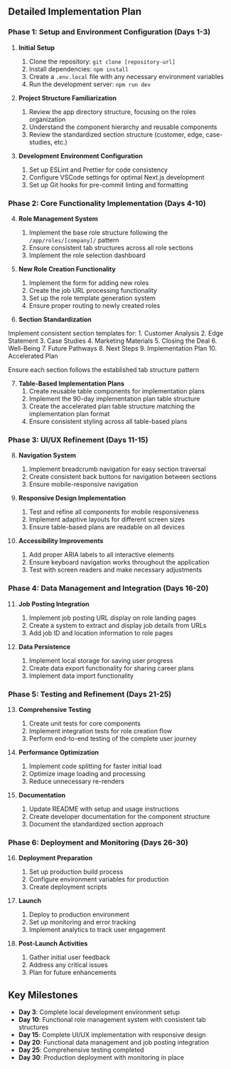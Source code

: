 ## Detailed Implementation Plan

### Phase 1: Setup and Environment Configuration (Days 1-3)

1. **Initial Setup**

   1. Clone the repository: `git clone [repository-url]`
   2. Install dependencies: `npm install`
   3. Create a `.env.local` file with any necessary environment variables
   4. Run the development server: `npm run dev`
2. **Project Structure Familiarization**

   1. Review the app directory structure, focusing on the roles organization
   2. Understand the component hierarchy and reusable components
   3. Review the standardized section structure (customer, edge, case-studies, etc.)
3. **Development Environment Configuration**

   1. Set up ESLint and Prettier for code consistency
   2. Configure VSCode settings for optimal Next.js development
   3. Set up Git hooks for pre-commit linting and formatting

### Phase 2: Core Functionality Implementation (Days 4-10)

4. **Role Management System**

   1. Implement the base role structure following the `/app/roles/[company]/` pattern
   2. Ensure consistent tab structures across all role sections
   3. Implement the role selection dashboard
5. **New Role Creation Functionality**

   1. Implement the form for adding new roles
   2. Create the job URL processing functionality
   3. Set up the role template generation system
   4. Ensure proper routing to newly created roles
6. **Section Standardization**

Implement consistent section templates for:
    1. Customer Analysis
    2. Edge Statement
    3. Case Studies
    4. Marketing Materials
    5. Closing the Deal
    6. Well-Being
    7. Future Pathways
    8. Next Steps
    9. Implementation Plan
    10. Accelerated Plan

Ensure each section follows the established tab structure pattern

7. **Table-Based Implementation Plans**
   1. Create reusable table components for implementation plans
   2. Implement the 90-day implementation plan table structure
   3. Create the accelerated plan table structure matching the implementation plan format
   4. Ensure consistent styling across all table-based plans

### Phase 3: UI/UX Refinement (Days 11-15)

8. **Navigation System**

   1. Implement breadcrumb navigation for easy section traversal
   2. Create consistent back buttons for navigation between sections
   3. Ensure mobile-responsive navigation
9. **Responsive Design Implementation**

   1. Test and refine all components for mobile responsiveness
   2. Implement adaptive layouts for different screen sizes
   3. Ensure table-based plans are readable on all devices
10. **Accessibility Improvements**

    1. Add proper ARIA labels to all interactive elements
    2. Ensure keyboard navigation works throughout the application
    3. Test with screen readers and make necessary adjustments

### Phase 4: Data Management and Integration (Days 16-20)

11. **Job Posting Integration**

    1. Implement job posting URL display on role landing pages
    2. Create a system to extract and display job details from URLs
    3. Add job ID and location information to role pages
12. **Data Persistence**

    1. Implement local storage for saving user progress
    2. Create data export functionality for sharing career plans
    3. Implement data import functionality

### Phase 5: Testing and Refinement (Days 21-25)

13. **Comprehensive Testing**

    1. Create unit tests for core components
    2. Implement integration tests for role creation flow
    3. Perform end-to-end testing of the complete user journey
14. **Performance Optimization**

    1. Implement code splitting for faster initial load
    2. Optimize image loading and processing
    3. Reduce unnecessary re-renders
15. **Documentation**

    1. Update README with setup and usage instructions
    2. Create developer documentation for the component structure
    3. Document the standardized section approach

### Phase 6: Deployment and Monitoring (Days 26-30)

16. **Deployment Preparation**

    1. Set up production build process
    2. Configure environment variables for production
    3. Create deployment scripts
17. **Launch**

    1. Deploy to production environment
    2. Set up monitoring and error tracking
    3. Implement analytics to track user engagement
18. **Post-Launch Activities**

    1. Gather initial user feedback
    2. Address any critical issues
    3. Plan for future enhancements

## Key Milestones

- **Day 3**: Complete local development environment setup
- **Day 10**: Functional role management system with consistent tab structures
- **Day 15**: Complete UI/UX implementation with responsive design
- **Day 20**: Functional data management and job posting integration
- **Day 25**: Comprehensive testing completed
- **Day 30**: Production deployment with monitoring in place
